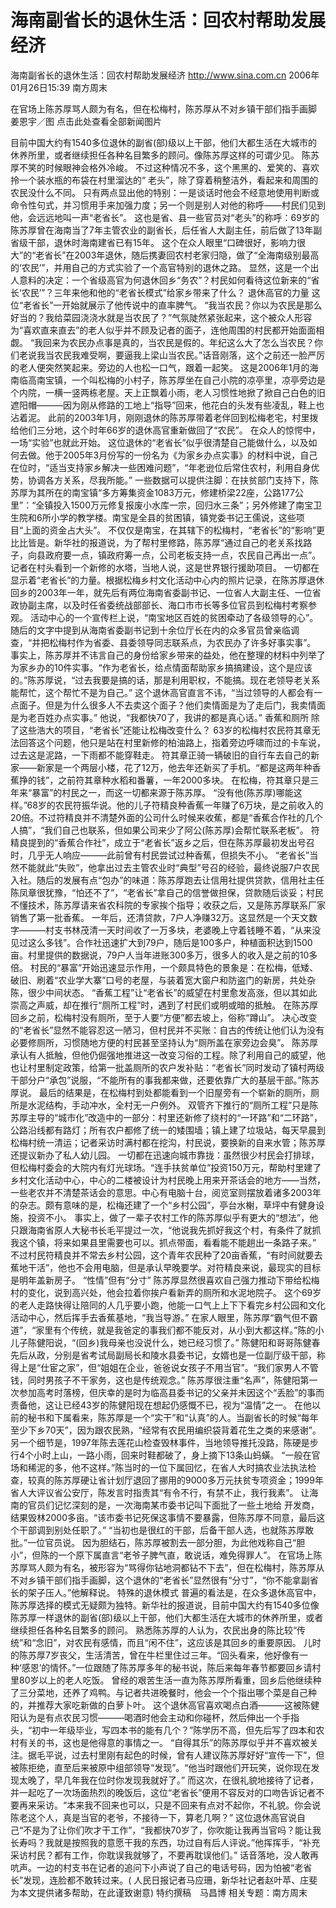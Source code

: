 # 海南副省长的退休生活：回农村帮助发展经济

海南副省长的退休生活：回农村帮助发展经济
http://www.sina.com.cn 2006年01月26日15:39 南方周末


在官场上陈苏厚骂人颇为有名，但在松梅村，陈苏厚从不对乡镇干部们指手画脚　姜恩宇／图
点击此处查看全部新闻图片


目前中国大约有1540多位退休的副省(部)级以上干部，他们大都生活在大城市的休养所里，或者继续担任各种名目繁多的顾问。像陈苏厚这样的可谓少见。
陈苏厚不笑的时候眼神会格外冷峻。
不过这种情况不多，这个黑黑的、爱笑的、喜欢拎一个装水瓶的布袋在村里溜达的“
老头”，除了穿着稍整洁外，看起来和周围的农民没什么不同。
只有两点显出他的特别：一是谈话时他会不经意地使用判断或命令性句式，并习惯用手来加强力度；另一个则是别人对他的称呼——村民们见到他，会远远地叫一声“老省长”。
这也是省、县一些官员对“老头”的称呼：69岁的陈苏厚曾在海南当了7年主管农业的副省长，后任省人大副主任，前后做了13年副省级干部，退休时海南建省已有15年。
这个在众人眼里“口碑很好，影响力很大”的“老省长”在2003年退休，随后携妻回农村老家归隐，做了“全海南级别最高的‘农民’”，并用自己的方式实验了一个高官特别的退休之路。
显然，这是一个出人意料的决定：一个省级高官为何退休回乡“务农”？村民如何看待这位新来的“省长‘农民’”？三年来他和他的“老省长模式”给家乡带来了什么？
退休高官的力量
这位“老省长”一开始就展示了他传说中的直率脾气。
“我当农民？你以为农民是那么好当的？我给菜园浇浇水就是当农民了？”气氛陡然紧张起来，这个被众人形容为“喜欢直来直去”的老人似乎并不顾及记者的面子，连他周围的村民都开始面面相觑。
“我回来为农民办点事是真的，当农民是假的。年纪这么大了怎么当农民？你们老说我当农民我难受啊，要逼我上梁山当农民。”话音刚落，这个之前还一脸严厉的老人便突然笑起来。旁边的人也松一口气，跟着一起笑。
这是2006年1月的海南临高南宝镇，一个叫松梅的小村子，陈苏厚坐在自己小院的凉亭里，凉亭旁边是个内院，一横一竖两栋老屋。天上正飘着小雨，老人习惯性地掀了掀自己白色的旧遮阳帽———因为刚从修路的工地上“指导”回来，他花白的头发有些凌乱，鞋上也沾着泥。
此前的2003年1月，刚刚退休的陈苏厚带着老伴回到松梅老宅，村里拨给他们三分地，这个时年66岁的退休高官重新做回了“农民”。
在众人的惊愕中，一场“实验”也就此开始。
这位退休的“老省长”似乎很清楚自己能做什么，以及如何去做。他于2005年3月份写的一份名为《为家乡办点实事》的材料中说，自己在位时，“适当支持家乡解决一些困难问题”，“年老逊位后常住农村，利用自身优势，协调各方关系，尽我所能。”
一些数据可以提供注脚：在扶贫部门支持下，陈苏厚为其所在的南宝镇“多方筹集资金1083万元，修建桥梁22座，公路177公里”：“全镇投入1500万元修复报废小水库一宗，回归水三条”；另外修建了南宝卫生院和6所小学的教学楼。南宝是全县的贫困镇，镇党委书记王儒说，这些项目“上面的资金占大头”。
不仅仅是南宝，在其辖下的松梅村，“老省长”的“影响”更比比皆是。新华社的报道说，为了帮村里修路，陈苏厚“通过自己的老关系找路子，向县政府要一点，镇政府筹一点，公司老板支持一点，农民自己再出一点”。记者在村头看到一个新修的水塔，当地人说，这是世界银行援助项目。
一切都在显示着“老省长”的力量。根据松梅乡村文化活动中心内的照片记录，在陈苏厚退休回乡的2003年一年，就先后有两位海南省委副书记、一位省人大副主任、一位省政协副主席，以及时任省委统战部部长、海口市市长等多位官员到松梅村考察参观。
活动中心的一个宣传栏上说，“南宝地区百姓的贫困牵动了各级领导的心”。随后的文字中提到从海南省委副书记到十余位厅长在内的众多官员曾亲临调查，“并把松梅村作为省委、县委领导同志联系点，为农民办了许多好事实事”。
事实上，陈苏厚并不讳言自己的身份给家乡带来的益处，他在整理的材料中列举了为家乡办的10件实事。“作为老省长，给点情面帮助家乡搞搞建设，这个是应该的。”陈苏厚说，“过去我要是搞的话，那是利用职权，不能搞。现在老领导老关系能帮忙，这个帮忙不是为自己。”
这个退休高官直言不讳，“当过领导的人都会有一点面子。但是为什么很多人不去卖这个面子？他们卖情面是为了走后门，我卖情面是为老百姓办点实事。”
他说，“我都快70了，我讲的都是真心话。”
香蕉和厕所
除了这些浩大的项目，“老省长”还能让松梅改变什么？
63岁的松梅村农民符其章无法回答这个问题，他只是站在村里新修的柏油路上，指着旁边呼啸而过的卡车说，过去这是泥路，一下雨都不能穿鞋走。
符其章正骑一辆破旧的自行车去自己的新家——新家是一个两层小楼，花了12万，他去年还新买了手机。“都是这两年种香蕉挣的钱”，之前符其章种水稻和番薯，一年2000多块。
在松梅，符其章只是三年来“暴富”的村民之一，而这一切都来源于陈苏厚。
“没有他(陈苏厚)哪能这样。”68岁的农民符振华说。他的儿子符精良种香蕉一年赚了6万块，是之前收入的20倍。不过符精良并不清楚外面的公司什么时候来收蕉，都是“香蕉合作社的几个人搞”，“我们自己也联系，但如果公司来少了阿公(陈苏厚)会帮忙联系老板”。
符精良提到的“香蕉合作社”，成立于“老省长”返乡之后，但在陈苏厚最初发出号召时，几乎无人响应———此前曾有村民尝试过种香蕉，但损失不小。
“老省长”当然不能就此“失败”，他拿出过去主管农业时“典型”号召的经验，最终说服7户农民入社。随后的发展有点“包办”的味道：陈苏厚跑去让信用社提供贷款，信用社主任陈凤章很犹豫，“怕还不了”，“老省长”拿自己的信誉做担保，贷款随后谈妥；村民不懂技术，陈苏厚请来省农科院的专家挨个指导；收获之后，又是陈苏厚联系厂家销售了第一批香蕉。
一年后，还清贷款，7户人净赚32万。这显然是一个天文数字———村支书林茂清一天时间收了一万多块，老婆晚上守着钱睡不着，“从来没见过这么多钱”。合作社迅速扩大到79户，随后是100多户，种植面积达到1500亩。村里提供的数据说，79户人当年进账300多万，很多人的收入是之前的10多倍。
村民的“暴富”开始迅速显示作用，一个颇具特色的景象是：在松梅，低矮、破旧、刷着“农业学大寨”口号的老屋，与装着宽大窗户和防盗门的新房，共处杂陈，很少中间状态。
“香蕉工程”让“老省长”的威望在村里愈发高涨，但以其如此崇高之声威，却在推行“厕所工程”时，遇到了村民们或明或暗的抵触。
在陈苏厚回乡之前，松梅村没有厕所，至于人要“方便”都去坡上，俗称“蹲山”。
决心改变的“老省长”显然不能容忍这一陋习，但村民并不买账：自古的传统让他们认为没有必要修厕所，习惯随地方便的村民甚至坚持认为“厕所盖在家旁边会臭”。
陈苏厚承认有人抵触，但他仍倔强地推进这一改变习俗的工程。除了利用自己的威望，他也让村里制定政策，给第一批盖厕所的农户发补贴：“老省长”同时发动了镇村两级干部分户“承包”说服，“不能所有的事我都来做，还要依靠广大的基层干部。”陈苏厚说。
最后的结果是，在松梅村到处都能看到一个旧屋旁有一个崭新的厕所，厕所是水泥结构，手动冲水，全村无一户例外。
双管齐下推行的“厕所工程”只是陈苏厚主导的“城市化”改造中的一部分：村里还新修了绕村的“一环路”和“二环路”，公路沿线都有路灯；所有农户都修了统一的矮围墙；镇上建了垃圾站，每天早晨到松梅村统一清运；记者采访时满村都在挖沟，村民说，要换新的自来水管；陈苏厚还提议新办了私人幼儿园。
一切都在迅速向城市靠拢：虽然很少村民会打排球，但松梅村委会的大院内有灯光球场。“连手扶贫单位”投资150万元，帮助村里建了乡村文化活动中心，中心的二楼被设计为村民晚上用来开茶话会的地方——当然，一些老农并不清楚茶话会的意思。中心有电脑十台，阅览室则摆放着诸多2003年的杂志。颇有意味的是，松梅还建了一个“乡村公园”，亭台水榭，草坪中有健身设施，投资不小。
事实上，做了一辈子农村工作的陈苏厚似乎有更大的“想法”，他只跟海南省原人大秘书长毛平提过一次，“他说我先抓好我这个村，有条件了就抓我这个镇，将来如果县里需要也可以。抓点带面，看看能不能趟出一条路子来。”
不过村民符精良并不常去乡村公园，这个青年农民种了20亩香蕉，“有时间就要去蕉地干活”，他也不会用电脑，但是承认早晚要学。对符精良来说，最现实的目标是明年盖新房子。
“性情”但有“分寸”
陈苏厚显然很喜欢自己强力推动下带给松梅村的变化，说到高兴处，他会拉着你挨户看新弄的厕所和水泥地院子。
这个69岁的老人走路快得让陪同的人几乎要小跑，他能一口气上上下下看完乡村公园和文化活动中心，然后挥手去香蕉基地，“我当导游。”
在家人眼里，陈苏厚“霸气但不霸道”，“家里有个传统，就是我爸定的事我们都不能反对，从小到大都这样。”陈的小儿子陈健阳说，“(回乡)我母亲也没说什么，她已经习惯了。”
陈健阳和哥哥陈健春先后从政，分别是省考试局副局长和陵水县委书记，女婿也是一位副厅级干部，称得上是“仕宦之家”，但“姐姐在企业，爸爸说女孩子不用当官”。“我们家男人不管钱，同时男孩子不干家务，这也是传统观念。”
陈苏厚很注重“名声”，陈健阳第一次参加高考时落榜，但庆幸的是时为临高县委书记的父亲并未因这个“丢脸”的事而责备他，这让已经43岁的陈健阳现在想起仍感慨不已，视为“温情”之一。
在他以前的秘书和下属看来，陈苏厚是一个“实干”和“认真”的人。当副省长的时候“每年至少下乡70天”，因为跟农民熟，“经常有农民用编织袋背着花生之类的来感谢”。
另一个细节是，1997年陈去莲花山检查毁林事件，当地领导推托没路，陈硬是步行4个小时上山，一路小雨，回来时鞋都破了，身上摘下13条山蚂蟥。
“一般在官场和稀泥的多，他不这样。”陈当时的一位下属回忆，在省人大时搞农业法执法检查，较真的陈苏厚硬让省计划厅退回了挪用的9000多万元扶贫专项资金；1999年省人大评议省公安厅，陈发言时指责其“有令不行，有禁不止，我行我素”。
让海南的官员们记忆深刻的是，一次海南某市委书记叫下面批了一些土地给
开发商，结果毁林2000多亩。“该市委书记死保这事情不要暴露，但陈苏厚不同意，最后这个干部调到别处任职了。”
“当初也是很红的干部，后备干部人选，也就陈苏厚敢批。”一位官员说。
因为胆结石，陈苏厚被割去一部分胆，为此他戏称自己“胆小”，但陈的一个原下属直言“老爷子脾气直，敢说话，难免得罪人”。
在官场上陈苏厚骂人颇为有名，被形容为“骂得你钻地洞都钻不下去”，但在松梅村，陈苏厚从不对乡镇干部们指手画脚，这个退休的“老省长”显然很有“分寸”，“你不能拿副省长的架子压人。”他解释说。
特殊的退休模式
普遍的看法是，在众多退休高官中，陈苏厚选择的模式无疑颇为独特。新华社的报道说，目前中国大约有1540多位像陈苏厚一样退休的副省(部)级以上干部，他们大都生活在大城市的休养所里，或者继续担任各种名目繁多的顾问。
熟悉陈苏厚的人认为，农民出身的陈比较“传统”和“念旧”，对农民有感情，而且“闲不住”，这应该是其回乡的重要原因。
儿时的陈苏厚7岁丧父，生活清苦，曾在牛栏里住过三年。“回头看来，他好像有一种‘感恩’的情怀。”一位跟随了陈苏厚多年的秘书说，陈后来每年春节都要回乡请村里80岁以上的老人吃饭。
曾经的艰苦生活一直为陈苏厚所看重，回乡后他继续种了三分菜地，还养了鸡鸭。与记者共进晚餐时，他会一个个指出哪个菜是自己种的，并推荐大家吃新做的白萝卜叶。
这个退休高官喜欢喝点白酒———这被陈健阳认为是有点农民习惯———喝酒时他会主动和你碰杯，然后伸出一个手指头，“初中一年级毕业，写四本书的能有几个？”陈学历不高，但先后写了四本和农村有关的书，这也是他得意的事情之一。
“自得其乐”的陈苏厚似乎并不喜欢被关注。据毛平说，过去村里刚有起色的时候，曾有人建议陈苏厚好好“宣传一下”，但被陈拒绝，直至后来被原中组部领导“发现”。“他当时跟他们开玩笑，说你现在发现太晚了，早几年我在位时你发现我就好了。”
而这次，在很礼貌地接待了记者，并一起吃了一次场面热烈的晚饭后，这位“老省长”便用不容反对的口吻告诉记者不要再来采访。“本来我不回来也可以，只是不回来有点对不起你，不礼貌。你会说陈老这个人，真是当官的老爷，不接待一下，算老几啊？”
这位退休高官说自己“不是为了让你们吹才干工作”，“我都快70岁了，你吹能让我再当官吗？能让我长寿吗？我就是按照我的意愿干我的东西，功过自有后人评说。”他挥挥手，“补充采访村民？都有工作，你耽误我就够了，不要再耽误他们。”
话音落地，没人敢再吭声。一边的村支书在记者的追问下小声说了自己的电话号码，因为怕被“老省长”发现，连脸都不敢转过来。(
人民日报记者马应珊，新华社记者赵叶苹、庄斐为本文提供诸多帮助，在此谨致谢意) 特约撰稿　马昌博
相关专题：南方周末 

